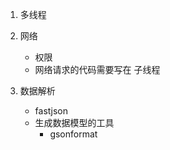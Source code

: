 1. 多线程


2. 网络

    - 权限
    - 网络请求的代码需要写在 子线程

3. 数据解析
    - fastjson
    - 生成数据模型的工具
        - gsonformat